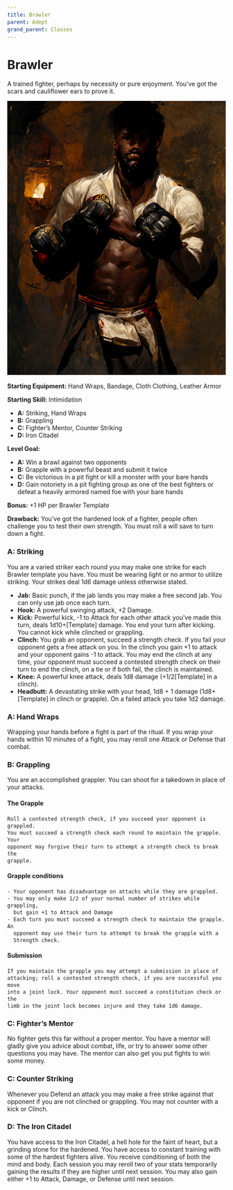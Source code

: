 ```yaml
---
title: Brawler
parent: Adept
grand_parent: Classes
---
```


# Brawler
A trained fighter, perhaps by necessity or pure enjoyment. You’ve got the scars
and cauliflower ears to prove it.  

![Alt](images/bralwer_fists_up_indoors.png)

**Starting Equipment:** Hand Wraps, Bandage, Cloth Clothing, Leather Armor

**Starting Skill:** Intimidation

+ **A:** Striking, Hand Wraps 
+ **B:** Grappling
+ **C:** Fighter’s Mentor, Counter Striking
+ **D:** Iron Citadel

**Level Goal:**

+ **A:** Win a brawl against two opponents
+ **B:** Grapple with a powerful beast and submit it twice
+ **C:** Be victorious in a pit fight or kill a monster with your bare hands
+ **D:** Gain notoriety in a pit fighting group as one of the best fighters or
defeat a heavily armored named foe with your bare hands

**Bonus:** +1 HP per Brawler Template

**Drawback:** You’ve got the hardened look of a fighter, people often challenge
you to test their own strength. You must roll a will save to turn down a fight.

### A:	Striking
You are a varied striker each round you may make one strike for each Brawler
template you have. You must be wearing light or no armor to utilize striking.
Your strikes deal 1d6 damage unless otherwise stated.

+ **Jab:** Basic punch, if the jab lands you may make a free second jab. You
can only use jab once each turn.
+ **Hook:** A powerful swinging attack,  +2 Damage.
+ **Kick:** Powerful kick, -1 to Attack for each other attack you’ve made this
turn, deals 1d10+[Template] damage. You end your turn after kicking. You cannot
kick while clinched or grappling.
+ **Clinch:** You grab an opponent, succeed a strength check. If you fail your
opponent gets a free attack on you. In the clinch you gain +1 to attack and
your opponent gains -1 to attack. You may end the clinch at any time, your
opponent must succeed a contested strength check on their turn to end the
clinch, on a tie or if both fail, the clinch is maintained. 
+ **Knee:** A powerful knee attack, deals 1d8 damage  (+1/2[Template] in a
clinch).
+ **Headbutt:** A devastating strike with your head, 1d8 + 1 damage
(1d8+[Template] in clinch or grapple). On a failed attack you take 1d2 damage.


### A:	Hand Wraps 
Wrapping your hands before a fight is part of the ritual. If you wrap your
hands within 10 minutes of a fight, you may reroll one Attack or Defense that
combat.

### B: Grappling
You are an accomplished grappler. You can shoot for a takedown in place of your
attacks. 

#### The Grapple
    Roll a contested strength check, if you succeed your opponent is grappled.
    You must succeed a strength check each round to maintain the grapple. Your
    opponent may forgive their turn to attempt a strength check to break the
    grapple.

#### Grapple conditions
	- Your opponent has disadvantage on attacks while they are grappled. 
    - You may only make 1/2 of your normal number of strikes while grappling,
      but gain +1 to Attack and Damage
    - Each turn you must succeed a strength check to maintain the grapple. An
      opponent may use their turn to attempt to break the grapple with a
      Strength check.

#### Submission
    If you maintain the grapple you may attempt a submission in place of
    attacking; roll a contested strength check, if you are successful you move
    into a joint lock. Your opponent must succeed a constitution check or the
    limb in the joint lock becomes injure and they take 1d6 damage.


### C: Fighter’s Mentor
No fighter gets this far without a proper mentor. You have a mentor will gladly
give you advice about combat, life, or try to answer some other questions you
may have. The mentor can also get you put fights to win some money.

### C: Counter Striking
Whenever you Defend an attack you may make a free strike against that opponent
if you are not clinched or grappling. You may not counter with a kick or
Clinch.

### D: The Iron Citadel 
You have access to the Iron Citadel, a hell hole for the faint of heart, but a
grinding stone for the hardened. You have access to constant training with some
of the hardest fighters alive. You receive conditioning of both the mind and
body. Each session you may reroll two of your stats temporarily gaining the
results if they are higher until next session. You may also gain either +1 to
Attack, Damage, or Defense until next session. 

